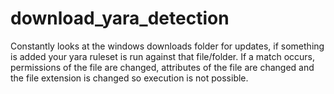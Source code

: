 # download_yara_detection
Constantly looks at the windows downloads folder for updates, if something is added your yara ruleset is run against that file/folder. If a match occurs, permissions of the file are changed, attributes of the file are changed and the file extension is changed so execution is not possible. 

